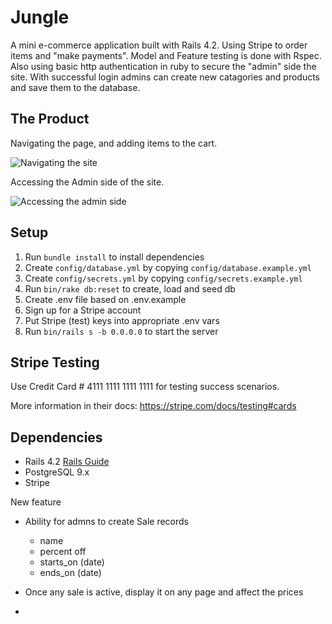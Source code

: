 # Jungle

A mini e-commerce application built with Rails 4.2. Using Stripe to order items and "make payments". Model and Feature testing is done with Rspec. Also using basic http authentication in ruby to secure the "admin" side the site. With successful login admins can create new catagories and products and save them to the database.

## The Product

Navigating the page, and adding items to the cart.

![Navigating the site](./docs/User-sign-up-login-and-purchase-product.gif)

Accessing the Admin side of the site.

![Accessing the admin side](./docs/Admin_login.gif)



## Setup

1. Run `bundle install` to install dependencies
2. Create `config/database.yml` by copying `config/database.example.yml`
3. Create `config/secrets.yml` by copying `config/secrets.example.yml`
4. Run `bin/rake db:reset` to create, load and seed db
5. Create .env file based on .env.example
6. Sign up for a Stripe account
7. Put Stripe (test) keys into appropriate .env vars
8. Run `bin/rails s -b 0.0.0.0` to start the server

## Stripe Testing

Use Credit Card # 4111 1111 1111 1111 for testing success scenarios.

More information in their docs: <https://stripe.com/docs/testing#cards>

## Dependencies

* Rails 4.2 [Rails Guide](http://guides.rubyonrails.org/v4.2/)
* PostgreSQL 9.x
* Stripe

New feature
- Ability for admns to create Sale records
  - name
  - percent off
  - starts_on (date)
  - ends_on (date)

- Once any sale is active, display it on any page  and affect the prices
- 